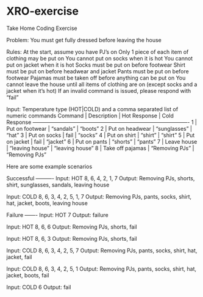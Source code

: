# XRO-exercise
Take Home Coding Exercise

Problem: You must get fully dressed before leaving the house

Rules:
At the start, assume you have PJ’s on
Only 1 piece of each item of clothing may be put on
You cannot put on socks when it is hot
You cannot put on jacket when it is hot
Socks must be put on before footwear
Shirt must be put on before headwear and jacket
Pants must be put on before footwear
Pajamas must be taken off before anything can be put on
You cannot leave the house until all items of clothing are on (except socks and a jacket when it’s hot)
If an invalid command is issued, please respond with “fail”

Input: Temperature type (HOT|COLD) and a comma separated list of numeric commands
Command  |    Description      |    Hot Response    |    Cold Response
—————————————————————————————-
1        |    Put on footwear  |    “sandals”       |    “boots”
2        |    Put on headwear  |    “sunglasses”    |    “hat”
3        |    Put on socks     |    fail            |    “socks”
4        |    Put on shirt     |    “shirt”         |    “shirt”
5        |    Put on jacket    |    fail            |    “jacket”
6        |    Put on pants     |    “shorts”        |    “pants”
7        |    Leave house      |    “leaving house” |    “leaving house”
8        |    Take off pajamas |    “Removing PJs”  |    “Removing PJs”

Here are some example scenarios

Successful
———-
Input: HOT 8, 6, 4, 2, 1, 7
Output: Removing PJs, shorts, shirt, sunglasses, sandals, leaving house

Input: COLD 8, 6, 3, 4, 2, 5, 1, 7
Output: Removing PJs, pants, socks, shirt, hat, jacket, boots, leaving house

Failure
——-
Input: HOT 7
Output: failure

Input: HOT 8, 6, 6
Output: Removing PJs, shorts, fail

Input: HOT 8, 6, 3
Output: Removing PJs, shorts, fail

Input: COLD 8, 6, 3, 4, 2, 5, 7
Output: Removing PJs, pants, socks, shirt, hat, jacket, fail

Input: COLD 8, 6, 3, 4, 2, 5, 1
Output: Removing PJs, pants, socks, shirt, hat, jacket, boots, fail

Input: COLD 6
Output: fail